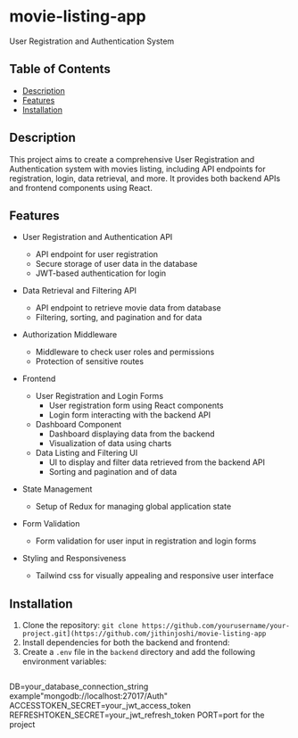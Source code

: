 # movie-listing-app

User Registration and Authentication System

## Table of Contents

- [Description](#description)
- [Features](#features)
- [Installation](#installation)

## Description

This project aims to create a comprehensive User Registration and Authentication system with movies listing, including API endpoints for registration, login, data retrieval, and more. It provides both backend APIs and frontend components using React.

## Features

- User Registration and Authentication API
  - API endpoint for user registration
  - Secure storage of user data in the database
  - JWT-based authentication for login

- Data Retrieval and Filtering API
  - API endpoint to retrieve movie data from database
  - Filtering, sorting, and pagination and for data

- Authorization Middleware
  - Middleware to check user roles and permissions
  - Protection of sensitive routes


- Frontend
  - User Registration and Login Forms
    - User registration form using React components
    - Login form interacting with the backend API
  - Dashboard Component
    - Dashboard displaying data from the backend
    - Visualization of data using charts
  - Data Listing and Filtering UI
    - UI to display and filter data retrieved from the backend API
    - Sorting and pagination and of data

- State Management
  - Setup of Redux for managing global application state

- Form Validation
  - Form validation for user input in registration and login forms

- Styling and Responsiveness
  - Tailwind css for visually appealing and responsive user interface

## Installation

1. Clone the repository: `git clone https://github.com/yourusername/your-project.git](https://github.com/jithinjoshi/movie-listing-app`
2. Install dependencies for both the backend and frontend:
3. Create a `.env` file in the `backend` directory and add the following environment variables:
   ```env
DB=your_database_connection_string example"mongodb://localhost:27017/Auth"
ACCESSTOKEN_SECRET=your_jwt_access_token
REFRESHTOKEN_SECRET=your_jwt_refresh_token
PORT=port for the project

